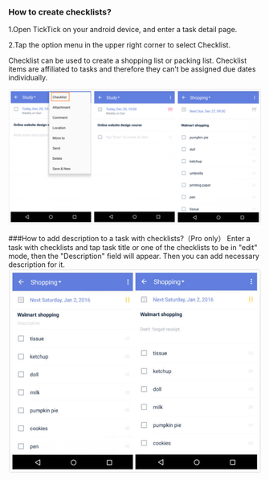 ### How to create checklists?
1.Open TickTick on your android device, and enter a task detail page.

2.Tap the option menu in the upper right corner to select Checklist.


Checklist can be used to create a shopping list or packing list. Checklist items are affiliated to tasks and therefore they can’t be assigned due dates individually.

![](checklist123.jpg)

 

###How to add description to a task with checklists?（Pro only）
Enter a task with checklists and tap task title or one of the checklists to be in "edit" mode, then the "Description" field will appear. 
Then you can add necessary description for it.
![](checklist45.jpg)
